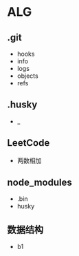 # ALG

## .git

- hooks
- info
- logs
- objects
- refs

## .husky

- _

## LeetCode

- 两数相加

## node_modules

- .bin
- husky

## 数据结构

- b1

